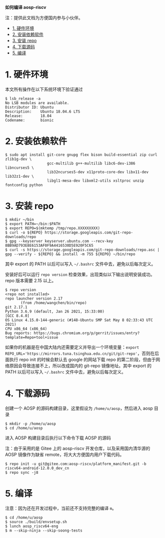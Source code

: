 **如何编译 aosp-riscv**

注：提供此文档为方便国内参与小伙伴。

<!-- TOC -->

- [1. 硬件环境](#1-硬件环境)
- [2. 安装依赖软件](#2-安装依赖软件)
- [3. 安装 repo](#3-安装-repo)
- [4. 下载源码](#4-下载源码)
- [5. 编译](#5-编译)

<!-- /TOC -->

# 1. 硬件环境

本文所有操作在以下系统环境下验证通过

```
$ lsb_release -a
No LSB modules are available.
Distributor ID: Ubuntu
Description:    Ubuntu 18.04.6 LTS
Release:        18.04
Codename:       bionic
```

# 2. 安装依赖软件

```
$ sudo apt install git-core gnupg flex bison build-essential zip curl zlib1g-dev \
                   gcc-multilib g++-multilib libc6-dev-i386 libncurses5 \
                   lib32ncurses5-dev x11proto-core-dev libx11-dev lib32z1-dev \
                   libgl1-mesa-dev libxml2-utils xsltproc unzip fontconfig python
```

# 3. 安装 repo

```
$ mkdir ~/bin
$ export PATH=~/bin:$PATH
$ export REPO=$(mktemp /tmp/repo.XXXXXXXXX)
$ curl -o ${REPO} https://storage.googleapis.com/git-repo-downloads/repo
$ gpg --keyserver keyserver.ubuntu.com --recv-key 8BB9AD793E8E6153AF0F9A4416530D5E920F5C65
$ curl -s https://storage.googleapis.com/git-repo-downloads/repo.asc | gpg --verify - ${REPO} && install -m 755 ${REPO} ~/bin/repo
```

其中 export 的 PATH 以后可以写入 `~/.bashrc` 文件中去，避免以后每次定义。

安装好后可以运行 `repo version` 检查效果，出现类似以下输出说明安装成功。repo 版本需要 2.15 以上。

```
$ repo version
<repo not installed>
repo launcher version 2.17
       (from /home/wangchen/bin/repo)
git 2.17.1
Python 3.6.9 (default, Jan 26 2021, 15:33:00)
[GCC 8.4.0]
OS Linux 4.15.0-144-generic (#148-Ubuntu SMP Sat May 8 02:33:43 UTC 2021)
CPU x86_64 (x86_64)
Bug reports: https://bugs.chromium.org/p/gerrit/issues/entry?template=Repo+tool+issue
```

如果你的机器是在中国大陆内还需要定义并导出一个环境变量：`export REPO_URL='https://mirrors.tuna.tsinghua.edu.cn/git/git-repo'`，否则在后面执行 repo init 的时候会默认去 google 的网站下载 repo 的第二阶段，但由于网络原因会导致连接不上，所以改成国内的 git-repo 镜像地址。其中 export 的 PATH 以后可以写入 `~/.bashrc` 文件中去，避免以后每次定义。

# 4. 下载源码

创建一个 AOSP 的源码构建目录，这里假设为 `/home/u/aosp`，然后进入 aosp 目录
```
$ mkdir -p /home/u/aosp
$ cd /home/u/aosp
```

进入 AOSP 构建目录后执行以下命令下载 AOSP 的源码

注：由于采用的是 Gitee 上的 aosp-riscv 开发仓库，以及采用国内清华源的 AOSP 镜像作为缺省 remote，将大大方便国内用户下载代码。

```
$ repo init -u git@gitee.com:aosp-riscv/platform_manifest.git -b riscv64-android-12.0.0_dev_cn
$ repo sync -j8
```

# 5. 编译

注意：因为还在开发过程中，当前还不支持完整的编译 `m`。

```
$ cd /home/u/aosp
$ source ./build/envsetup.sh
$ lunch aosp_riscv64-eng
$ m --skip-ninja --skip-soong-tests
```
